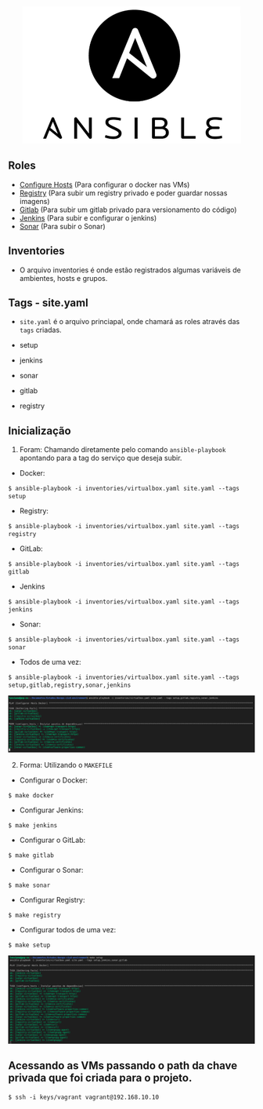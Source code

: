 <p align="center">
  <img alt="Ansible" src="../data/ansible.png">
</p>

## Roles 
- [Configure Hosts](./configure_hosts/README.md)  (Para configurar o docker nas VMs)
- [Registry](./configure_registry/README.md)  (Para subir um registry privado e poder guardar nossas imagens)
- [Gitlab](./configure_gitlab/README.md)  (Para subir um gitlab privado para versionamento do código)
- [Jenkins](./configure_jenkins/README.MD)  (Para subir e configurar o jenkins)
- [Sonar](./configure_sonar/README.md)  (Para subir o Sonar)

## Inventories
- O arquivo inventories é onde estão registrados algumas variáveis de ambientes, hosts e grupos.

## Tags - site.yaml
- `site.yaml` é o arquivo princiapal, onde chamará as roles através das `tags` criadas.

- setup
- jenkins
- sonar
- gitlab
- registry

## Inicialização 

1. Foram: Chamando diretamente pelo comando `ansible-playbook` apontando para a tag do serviço que deseja subir.

- Docker:

```console
$ ansible-playbook -i inventories/virtualbox.yaml site.yaml --tags setup
```

- Registry:

```console
$ ansible-playbook -i inventories/virtualbox.yaml site.yaml --tags registry
```

- GitLab:

```console
$ ansible-playbook -i inventories/virtualbox.yaml site.yaml --tags gitlab
```

- Jenkins

```console
$ ansible-playbook -i inventories/virtualbox.yaml site.yaml --tags jenkins
```

- Sonar:

```console
$ ansible-playbook -i inventories/virtualbox.yaml site.yaml --tags sonar
```

- Todos de uma vez:

```console
$ ansible-playbook -i inventories/virtualbox.yaml site.yaml --tags setup,gitlab,registry,sonar,jenkins
```

<p align="center">
  <img alt="Playbook" src="../data/playbook-all.png">
</p>


2. Forma: Utilizando o `MAKEFILE`

- Configurar o Docker:
```console
$ make docker
```

- Configurar Jenkins:
```console
$ make jenkins
```

- Configurar o GitLab:
```console
$ make gitlab
```

- Configurar o Sonar:
```console
$ make sonar
```

- Configurar Registry:
```console
$ make registry
```

- Configurar todos de uma vez:
```console
$ make setup
```
<p align="center">
  <img alt="Playbook" src="../data/make-setup.png">
</p>

## Acessando as VMs passando o path da chave privada que foi criada para o projeto.
```console
$ ssh -i keys/vagrant vagrant@192.168.10.10
```